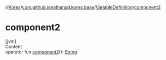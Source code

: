 //[Kores](../../index.md)/[com.github.jonathanxd.kores.base](../index.md)/[VariableDefinition](index.md)/[component2](component2.md)



# component2  
[jvm]  
Content  
operator fun [component2](component2.md)(): [String](https://kotlinlang.org/api/latest/jvm/stdlib/kotlin/-string/index.html)  



